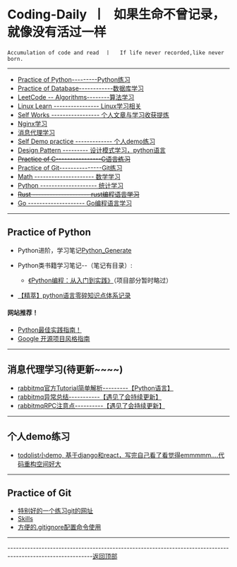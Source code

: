<!--
 * @Author: 27
 * @LastEditors: 27
 * @Date: 2019-11-05 09:46:08
 * @LastEditTime: 2020-04-11 19:40:08
 * @FilePath: /Coding-Daily/README.md
 * @description: type some description
 -->
<a id = "0"></a>
# Coding-Daily  丨   如果生命不曾记录，就像没有活过一样

    Accumulation of code and read  丨   If life never recorded,like never born.          
---

* [Practice of Python---------Python练习](#1)
* [Practice of Database------------数据库学习](https://github.com/wnz27/Database-s-Learn-Note)
* [LeetCode -- Algorithms--------算法学习](https://github.com/wnz27/Algorithms_Note/blob/master/README.md)
* [Linux Learn ---------------- Linux学习相关](https://github.com/wnz27/Learn_Linux)
* [Self Works ----------------- 个人文章与学习收获提炼](https://github.com/wnz27/self-article)
* [Nginx学习](./content/Nginx相关/Nginx.md)
* [消息代理学习](#2)
* [Self Demo practice ------------- 个人demo练习](#7)
* [Design Pattern ---------  设计模式学习，python语言](./content/DesignPattern/Python设计模式/learnGuide.md)
* ~~[Practice of C----------------C语言练习](./content/C_language/C_Guide.md)~~
* [Practice of Git---------------Git练习](#6)
* [Math  ---------------------  数学学习](https://github.com/wnz27/About-Math)
* [Python --------------------   统计学习](./content/Python数据相关/statistic_guid.md)
* ~~[Rust --------------------   rust编程语言学习](https://github.com/wnz27/Road-Rust)~~
* [Go --------------------   Go编程语言学习](https://github.com/wnz27/let-sGo)

---

<a id = "1"> </a> 

## Practice of Python 
* Python进阶，学习笔记[Python_Generate](./content/Python_Generate/guide.md)

* Python类书籍学习笔记--（笔记有目录）:
    * [《Python编程：从入门到实践》](./content/PythonPractice/Python_preToPractice.md)（项目部分暂时略过）

* [【精萃】python语言零碎知识点体系记录](./content/Python_Generate/python语言总结回顾/python语言知识点记录.md)

#### 网站推荐！
- [Python最佳实践指南！](http://pythonguidecn.readthedocs.io/zh/latest/)
- [Google 开源项目风格指南](http://zh-google-styleguide.readthedocs.io/en/latest/contents/)

---

<a id = "2"> </a> 

## 消息代理学习(待更新~~~~)
- [rabbitmq官方Tutorial简单解析---------【Python语言】](./content/RabbitMQ/rabbitmq.md)
- [rabbitmq异常总结-----------【遇见了会持续更新】](./content/RabbitMQ/rabbitmq异常总结.md)
- [rabbitmqRPC注意点----------【遇见了会持续更新】](./content/RabbitMQ/remote_producer_call_rpc.md)

---
<a id = "7"> </a> 

## 个人demo练习
* [todolist小demo, 基于django和react，写完自己看了看觉得emmmmm....代码重构空间好大](https://github.com/wnz27/prework-todolist)

---
<a id = "6"></a>

## Practice of Git 
- [特别好的一个练习git的网址](https://learngitbranching.js.org/)
- [Skills](https://github.com/wnz27/gitskills/blob/master/git%E4%B9%A0%E5%BE%97.md)
- [方便的.gitignore配置命令使用](https://gitignore.io)

---
------------------------------------------------------------------------------------------------------------[返回顶部](#0)
